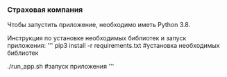 ### Страховая компания

Чтобы запустить приложение, необходимо иметь Python 3.8.

Инструкция по установке необходимых библиотек и запуск приложения:
'''
pip3 install -r requirements.txt #установка необходимых библиотек

./run_app.sh #запуск приложения
'''